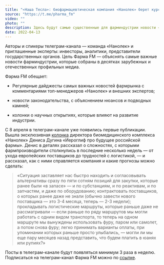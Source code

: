 ```yaml
---
title: "«Наша Тесла»: биофармацевтическая компания «Нанолек» берет курс на полное импортозамещение"
source: "https://t.me/pharma_fm"
video: ""
photo: ""
description: Здесь будут самые существенные для фарминдустрии новости — в интерпретации команды «Нанолек» и ведущих экспертов отрасли.
date: 2022-04-13
---
```


Авторы и спикеры телеграм-канала — команда «Нанолек» и приглашенные эксперты: инвесторы, аналитики, представители государственных органов. Цель Фарма FM — объяснять самые важные новости фарминдустрии, которые собраны в десятках зарубежных и отечественных профильных медиа. 

Фарма FM обещает: 

- Регулярные дайджесты самых важных новостей фармрынка с комментариями топ-менеджеров «Нанолек» и внешних экспертов;

- новости законодательства, с объяснением нюансов и подводных камней;

- колонки о научных открытиях, которые влияют на развитие индустрии. 

С 8 апреля в телеграм-канале уже появились первые публикации. Вышла эксклюзивная [колонка](https://telegra.ph/Ieroglif-pro-budushchee-dlya-rossijskoj-farmy-04-11) директора биомедицинского комплекса «Нанолек» Дениса Дугина «Иероглиф про будущее российской фармы». Денис в деталях рассказал о сложностях, с которыми фармпроизводители столкнулись в последние несколько недель — от ухода европейских поставщиков до трудностей с логистикой, — и рассказал, как с ними справляется компания и какие прогнозы можно сделать:

> «Ситуация заставляет нас быстро находить и согласовывать альтернативы сразу по пяти сотням позиций для закупки, которые ранее были «в запасе» — и по субстанциям, и по реактивам, и по запчастям, и даже по оборудованию; контрактовать поставщиков, о которых ранее даже не знали (обычно завести нового поставщика — это 3-4 месяца, теперь — 2-3 недели); прокладывать логистические маршруты, которые раньше даже не рассматривали — если раньше по ряду маршрутов мы могли работать с одним видом транспорта, то теперь на одном маршруте мы вынуждены использовать фуру, паром или самолет, а потом снова фуру; легко принимать варианты оплаты, при упоминании которых раньше просто улыбались, — могли ли мы еще пару месяцев назад представить, что будем платить в юанях или рупиях?»

Посты в телеграм-канале будут появляться минимум 3 раза в неделю. Подписаться на телеграм-канал Фарма FM можно по [ссылке](https://t.me/pharma_fm).